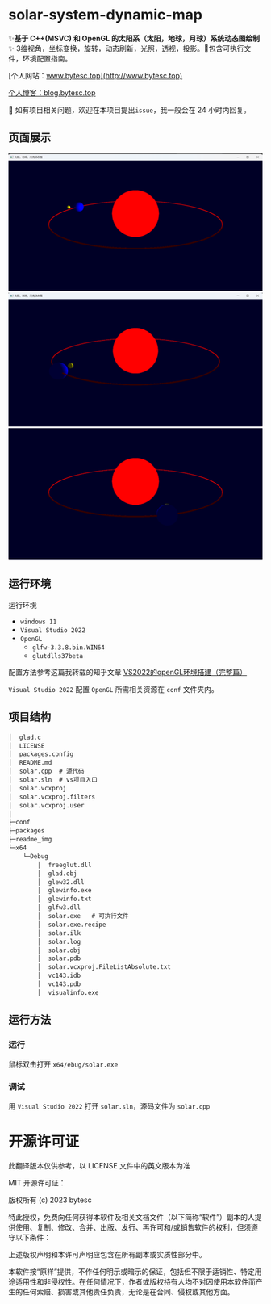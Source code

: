 # solar-system-dynamic-map

✨**基于 C++(MSVC) 和 OpenGL 的太阳系（太阳，地球，月球）系统动态图绘制**✨ 3维视角，坐标变换，旋转，动态刷新，光照，透视，投影。📌包含可执行文件，环境配置指南。

[个人网站：www.bytesc.top](http://www.bytesc.top) 

[个人博客：blog.bytesc.top](http://blog.bytesc.top)

🔔 如有项目相关问题，欢迎在本项目提出`issue`，我一般会在 24 小时内回复。

## 页面展示
![](./readme_img/img1.png)
![](./readme_img/img2.png)
![](./readme_img/img3.png)

## 运行环境

运行环境
- `windows 11`
- `Visual Studio 2022`
- `OpenGL`
    * `glfw-3.3.8.bin.WIN64`
    * `glutdlls37beta`

配置方法参考这篇我转载的知乎文章 [VS2022的openGL环境搭建（完整篇）](https://zhuanlan.zhihu.com/p/486459964)

`Visual Studio 2022` 配置 `OpenGL` 所需相关资源在 `conf` 文件夹内。

## 项目结构

```txt
│  glad.c
│  LICENSE
│  packages.config
│  README.md
│  solar.cpp  # 源代码
│  solar.sln  # vs项目入口
│  solar.vcxproj
│  solar.vcxproj.filters
│  solar.vcxproj.user
│
├─conf
├─packages
├─readme_img
└─x64
    └─Debug
        │  freeglut.dll
        │  glad.obj
        │  glew32.dll
        │  glewinfo.exe
        │  glewinfo.txt
        │  glfw3.dll
        │  solar.exe   # 可执行文件
        │  solar.exe.recipe
        │  solar.ilk
        │  solar.log
        │  solar.obj
        │  solar.pdb
        │  solar.vcxproj.FileListAbsolute.txt
        │  vc143.idb
        │  vc143.pdb
        │  visualinfo.exe
```

## 运行方法

### 运行
鼠标双击打开 `x64/ebug/solar.exe`

### 调试
用 `Visual Studio 2022` 打开 `solar.sln`，源码文件为 `solar.cpp`


# 开源许可证

此翻译版本仅供参考，以 LICENSE 文件中的英文版本为准

MIT 开源许可证：

版权所有 (c) 2023 bytesc

特此授权，免费向任何获得本软件及相关文档文件（以下简称“软件”）副本的人提供使用、复制、修改、合并、出版、发行、再许可和/或销售软件的权利，但须遵守以下条件：

上述版权声明和本许可声明应包含在所有副本或实质性部分中。

本软件按“原样”提供，不作任何明示或暗示的保证，包括但不限于适销性、特定用途适用性和非侵权性。在任何情况下，作者或版权持有人均不对因使用本软件而产生的任何索赔、损害或其他责任负责，无论是在合同、侵权或其他方面。